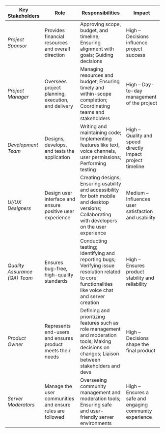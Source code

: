 | Key Stakeholders        | Role                                                        | Responsibilities                                                                                                                                  | Impact                                                     |
|-------------------------|-------------------------------------------------------------|---------------------------------------------------------------------------------------------------------------------------------------------------|------------------------------------------------------------|
| *Project Sponsor*      | Provides financial resources and overall direction          | Approving scope, budget, and timeline; Ensuring alignment with goals; Guiding decisions                                                            | High – Decisions influence project success                 |
| *Project Manager*      | Oversees project planning, execution, and delivery           | Managing resources and budget; Ensuring timely and within-scope completion; Coordinating teams and stakeholders                                     | High – Day-to-day management of the project                |
| *Development Team*     | Designs, develops, and tests the application                 | Writing and maintaining code; Implementing features like text, voice channels, user permissions; Performing testing                                 | High – Quality and speed directly impact project timeline  |
| *UI/UX Designers*      | Design user interface and ensure positive user experience    | Creating designs; Ensuring usability and accessibility for both mobile and desktop versions; Collaborating with developers on the user experience   | Medium – Influences user satisfaction and usability         |
| *Quality Assurance (QA) Team* | Ensures bug-free, high-quality standards              | Conducting testing; Identifying and reporting bugs; Verifying issue resolution related to core functionalities like voice chat and server creation  | High – Ensures product stability and reliability            |
| *Product Owner*        | Represents end-users and ensures product meets their needs   | Defining and prioritizing features such as role management and moderation tools; Making decisions on changes; Liaison between stakeholders and devs | High – Decisions shape the final product                   |
| *Server Moderators*    | Manage the user communities and ensure rules are followed    | Overseeing community management and moderation tools; Ensuring safe and user-friendly server environments                                           | High – Ensures a safe and engaging community experience     |
